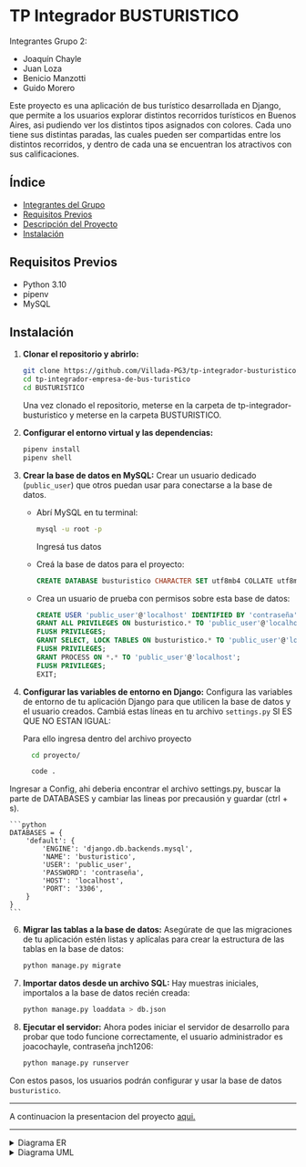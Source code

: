 # TP Integrador BUSTURISTICO
Integrantes Grupo 2:
- Joaquín Chayle
- Juan Loza
- Benicio Manzotti
- Guido Morero

Este proyecto es una aplicación de bus turístico desarrollada en Django, que permite a los usuarios explorar distintos recorridos turísticos en Buenos Aires, asi pudiendo ver los distintos tipos asignados con colores. Cada uno tiene sus distintas paradas, las cuales pueden ser compartidas entre los distintos recorridos, y dentro de cada una se encuentran los atractivos con sus calificaciones. 

## Índice

- [Integrantes del Grupo](#integrantes-del-grupo)
- [Requisitos Previos](#requisitos-previos)
- [Descripción del Proyecto](#descripción-del-proyecto)
- [Instalación](#instalación)


## Requisitos Previos

- Python 3.10
- pipenv
- MySQL


## Instalación

1. **Clonar el repositorio y abrirlo:**
    ```bash
    git clone https://github.com/Villada-PG3/tp-integrador-busturistico.git
    cd tp-integrador-empresa-de-bus-turistico
    cd BUSTURISTICO
    ```
    Una vez clonado el repositorio, meterse en la carpeta de tp-integrador-busturistico y meterse en la carpeta BUSTURISTICO.

2. **Configurar el entorno virtual y las dependencias:**
    ```bash
    pipenv install
    pipenv shell
    ```

3. **Crear la base de datos en MySQL:**
   Crear un usuario dedicado (`public_user`) que otros puedan usar para conectarse a la base de datos. 

    - Abrí MySQL en tu terminal:
      ```bash
      mysql -u root -p
      ```
      Ingresá tus datos

    - Creá la base de datos para el proyecto:
      ```sql
      CREATE DATABASE busturistico CHARACTER SET utf8mb4 COLLATE utf8mb4_unicode_ci;
      ```

    - Crea un usuario de prueba con permisos sobre esta base de datos:
      ```sql
      CREATE USER 'public_user'@'localhost' IDENTIFIED BY 'contraseña';
      GRANT ALL PRIVILEGES ON busturistico.* TO 'public_user'@'localhost';
      FLUSH PRIVILEGES;
      GRANT SELECT, LOCK TABLES ON busturistico.* TO 'public_user'@'localhost';
      FLUSH PRIVILEGES;
      GRANT PROCESS ON *.* TO 'public_user'@'localhost';
      FLUSH PRIVILEGES;
      EXIT;
      ```

4. **Configurar las variables de entorno en Django:**
   Configura las variables de entorno de tu aplicación Django para que utilicen la base de datos y el usuario creados. Cambiá estas líneas en tu archivo `settings.py` SI ES QUE NO ESTAN IGUAL:

   Para ello ingresa dentro del archivo proyecto
    ```bash
      cd proyecto/

      code .
    ```
Ingresar a  Config, ahi deberia encontrar el archivo settings.py, buscar la parte de DATABASES y cambiar las lineas por precausión y guardar (ctrl + s).
    

    ```python
    DATABASES = {
        'default': {
            'ENGINE': 'django.db.backends.mysql',
            'NAME': 'busturistico',
            'USER': 'public_user',
            'PASSWORD': 'contraseña',
            'HOST': 'localhost',
            'PORT': '3306',
        }
    }
    ```

6. **Migrar las tablas a la base de datos:**
   Asegúrate de que las migraciones de tu aplicación estén listas y aplícalas para crear la estructura de las tablas en la base de datos:

    ```bash
    python manage.py migrate
    ```

7. **Importar datos desde un archivo SQL:**
   Hay muestras iniciales, importalos a la base de datos recién creada:

    ```bash
    python manage.py loaddata > db.json
    ```

8. **Ejecutar el servidor:**
   Ahora podes iniciar el servidor de desarrollo para probar que todo funcione correctamente, el usuario administrador es joacochayle, contraseña jnch1206:

    ```bash
    python manage.py runserver
    ```

Con estos pasos, los usuarios podrán configurar y usar la base de datos `busturistico`.

---

A continuacion la presentacion del proyecto [aqui.](https://www.canva.com/design/DAGU3IV5P-M/LEJ5PI1A-aX7SgZvf09yeg/view?utm_content=DAGU3IV5P-M&utm_campaign=designshare&utm_medium=link&utm_source=editor)

---
<details>
<summary>Diagrama ER</summary>

```mermaid
erDiagram

  
    Viaje}|--||Recorrido : ejecutan

    Recorrido{
        varchar nombre
        varchar codigo_alfanumerico PK
        time hora_inicio
        time hora_fin
        time frecuencia
    }
    
    Recorrido||--|{Orden_parada : tienen
    

    Chofer||--|{Viaje : realiza

    Viaje{
        int id_viaje PK
        int legajo FK
        int num_unidad FK
        varchar codigo_alfanumerico FK
        int id_estadoV FK
        time horario_inicio_programado
        time horario_fin_programado
        date fecha_viaje
        datetime marca_inicio_viaje_real
        datetime marca_fin_viaje_real
    }

    Viaje}|--||Estado_viaje : tienen

    Estado_viaje{
        int id_estadoV PK
        varchar nombre
        varchar descripcion
    }
    

    Viaje}|--||Bus : se_le_asigna

    Chofer{
        int legajo PK
        varchar nombre
        varchar apellido
        
    }
    Bus{
        varchar patente 
        int num_unidad PK
        date fecha_compra
        int id_estadoB FK
    }

    Bus}|--||Estado_bus : tienen

    Estado_bus{
        int id_estadoB PK
        varchar nombre
        varchar descripcion
    }

    Parada}|--||Tipo_parada : tiene

    Tipo_parada{
        int id_tipo_parada PK
        varchar nombre_tipo_parada
        varchar descripcion
    }
    Parada{
        int id_parada PK
        int id_tipo_parada FK
        varchar nombre
        varchar direccion
        varchar descripcion
        longblob imagen
    }

    Parada||--|{atractivoXparada : tiene
    Parada||--|{Orden_parada : esta

    atractivoXparada{
        int id_atractivoXparada PK
        int id_atractivo FK
        int id_parada FK
    }
    
    atractivoXparada}|--||Atractivo : tienen

    Atractivo{
        int id_atractivo PK
        varchar nombre
        varchar descripcion
        float calificacion
    }

    Orden_parada{
        int id_ord_parada PK
        int id_parada FK
        int codigo_alfanumerico FK
        int asignacion_paradas
    }

```
</details>

<details>
<summary>Diagrama UML</summary>

```mermaid

classDiagram

    class EstadoBus {
        +nombre: str
        +descripcion: str
        +__str__()
    }

    class EstadoViaje {
        +nombre: str
        +descripcion: str
        +__str__()
    }

    class Recorrido {
        +nombre: str
        +codigo_alfanumerico: str
        +hora_inicio: Time
        +hora_fin: Time
        +frecuencia: Time
        +__str__()
    }

    class Parada {
        +nombre: str
        +direccion: str
        +descripcion: str
        +imagen: bool
        +tipo_parada: tipo_parada
        +__str__()
    }

    class TipoParada {
        +nombre_tipo_parada: str
        +descripcion: str
        +__str__()
    }

    class Atractivo {
        +nombre: str
        +descripcion: str
        +calificacion: float
        +__str__()
    }

    class AtractivoXParada {
        +parada: parada
        +atractivo: atractivo
    }

    class OrdenParada {
        +parada: parada
        +recorrido: recorrido
        +asignacion_paradas: int
    }

    class Bus {
        +patente: str
        +num_unidad: int
        +fecha_compra: date
        +estado_bus: estad_bus
        +clean()
        +save()
        +__str__()
    }

    class Chofer {
        +legajo: int
        +nombre: str
        +apellido: str
        +__str__()
    }

    class Viaje {
        +chofer[]: listachoferes
        +bus[]: listabuses
        +recorrido[]: listarecorridos
        +estado_viaje: estado_viaje
        +horario_inicio_programado: time
        +horario_fin_programado: time
        +fecha_viaje: date
        +marca_inicio_viaje_real: DateTime
        +marca_fin_viaje_real: DateTime
        +__str__()
    }

    EstadoBus "1" <-- Bus
    EstadoViaje "1" <-- Viaje
   
    TipoParada "1" <-- Parada
    AtractivoXParada "1..*" <-- Parada
    AtractivoXParada "1..*" <-- Atractivo
    OrdenParada "1..*" <-- Parada
    OrdenParada "1..*" <-- Recorrido
    Bus "1"<-- Viaje
    Chofer "1" <-- Viaje
    Recorrido  --> "1..*" Viaje
    EstadoViaje "1" <-- Viaje







    
    RecorridoListView --> Recorrido
    ListaRecorridosView --> Recorrido
    RecorridoDetailView --> ControladorRecorrido
    NuevoRecorridoView --> ControladorRecorridoNuevo
    ControladorRecorrido ..> Recorrido
    ControladorRecorridoNuevo ..> Recorrido




    class ControladorRecorrido {
    <<controlador>>
        +obtener_recorrido_y_paradas()
        +detail_recorrido()
    }

    class ListaRecorridosView {
    <<interface>>
        +is_superuser()
        +get()
        +post()
    }

    class RecorridoListView {
    <<interface>>
        recorridos
    }

    class RecorridoDetailView {
    <<interface>>
        +get()
    }

    class ControladorRecorridoNuevo {
    <<controlador>>
        +validar_recorrido()
        +create_recorrido()
    }

    class NuevoRecorridoView {
    <<interface>>
        +validar_formulario()
    }


    ParadaDetailView --> Parada
    ParadaDetailView --> AtractivoXParada
    ControladorParada ..> Parada
    ListaParadasView --> ControladorParada
    CrearParadaView --> ControladorParada

    class ParadaDetailView {
    <<interface>>
        +get()
    }

    class ControladorParada {
    <<controlador>>
        
        +crear_parada()
        +listar_paradas()
        +eliminar_parada()
    }

    class ListaParadasView{
    <<interface>>
        +validar_superusuario()
        +get()
        +post()
    }
    class CrearParadaView{
    <<interface>>
        +validar_formulario()
    }
    
    GestionParadaRecorridoView --> ControladorParadaRecorrido
    ControladorParadaRecorrido ..> OrdenParada

    class GestionParadaRecorridoView{
    <<interface>>
        +validar_superusuario()
        +get()
        +post()
    
    }

    class ControladorParadaRecorrido{
    <<controlador>>
        +obtener_contexto_gestion()
        +procesar_peticion()
        +_procesar_agregar()
        +_procesar_eliminar()
        +_validar_orden_parada()
    }

    MarcarViajeView --> Chofer
    MarcarViajeView --> Viaje
    ViajeListView --> Viaje
    ViajeDetailView --> Viaje
    CrearViajeView --> Bus
    CrearViajeView --> EstadoViaje
    CrearViajeView --> Viaje
    EditarViajeView --> Viaje
    EditarViajeView --> Bus
    EditarViajeView --> EstadoViaje
    ViajeController ..> Viaje



    class MarcarViajeView {
    <<interface>>
        +get()
        +post()
    }

    class ViajeListView {
    <<interface>>
        +get()
        +post()
    }

    class ViajeDetailView {
    <<interface>>
        +get()
    }

    class CrearViajeView {
    <<interface>>
        +get()
        +validar_formulario()
    }

    class EditarViajeView {
    <<interface>>
        +get()
        +validar_formulario()
    }

    class ViajeController {
    <<controlador>>
        +crear_viaje()
        +eliminar_viaje()
    }

    BusListView --> Bus
    CrearBusView --> BusController
    BusController ..> Bus


    class BusListView {
    <<interface>>
        +get()
        +post()
    }

    class CrearBusView {
    <<interface>>
        +get()
    }

    class BusController {
    <<controlador>>
        +crear_bus()
        +listar_buses()
        +eliminar_bus()
    }

    ChoferController ..> Chofer
    ChoferLoginView --> ChoferController
    ChoferListView --> ChoferController


    class ChoferLoginView {
    <<interface>>
        +get()
        +validar_formulario()
    }

    class ChoferListView {
    <<interface>>
        +get()
        +post()
    }

    class ChoferController {
    <<controlador>>
        +crear_chofer()
        +listar_choferes()
        +eliminar_chofer()
    }

    ReporteViajesView --> ControladorReporteViajes
    ControladorReporteViajes ..> Viaje

    class ReporteViajesView {
    <<interface>>
        +get()
    }

    class ControladorReporteViajes {
    <<controlador>>
        +generar_reporte()
        +_procesar_viajes()
        +_procesar_viaje()
        +_calcular_promedios()

    }

    ControladorAtractivo ..> Atractivo
    ListaAtractivosView --> ControladorAtractivo
    CrearAtractivoView --> ControladorAtractivo


    class ControladorAtractivo {
    <<controlador>>
        +crear_atractivo()
        +listar_atractivos()
        +eliminar_atractivo()
    }

    class ListaAtractivosView {
    <<interface>>
        +validar_superusuario()
        +get()
        +post()
    }

    class CrearAtractivoView {
    <<interface>>
        +validar_superusuario()
        +validar_formulario()
    }

    ControladorAtractivoXParada ..> AtractivoXParada
    GestionAtractivosParadaView --> ControladorAtractivoXParada


    class ControladorAtractivoXParada {
    <<controlador>>
        +obtener_contexto_gestion()
        +agregar_atractivo_a_parada()
        +eliminar_asignacion()
    }

    class GestionAtractivosParadaView {
    <<interface>>
        +validar_superusuario()
        +get()
        +post()
    }

  






```
</details>
